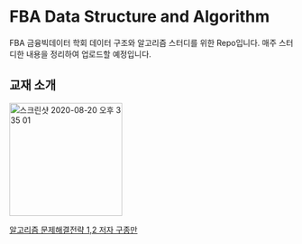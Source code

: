 # FBA Data Structure and Algorithm
FBA 금융빅데이터 학회 데이터 구조와 알고리즘 스터디를 위한 Repo입니다.
매주 스터디한 내용을 정리하여 업로드할 예정입니다.


## 교재 소개
<img width="200" alt="스크린샷 2020-08-20 오후 3 35 01" src="https://user-images.githubusercontent.com/56217762/90725171-b7b4c400-e2fa-11ea-9b68-d361b6f0b127.png">

[알고리즘 문제해결전략 1,2 저자 구종만 ](https://book.naver.com/bookdb/book_detail.nhn?bid=7058764)
